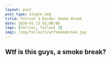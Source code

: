 ```yaml
---
layout: post
post_type: single-img
title: Fallout 3 Raider Smoke Break
date: 2020-01-13 01:00:00
tags: [fallout, fallout 3]
img1: /img/fallout3/wtfsmokebreak.jpg
---
```

## Wtf is this guys, a smoke break? 
